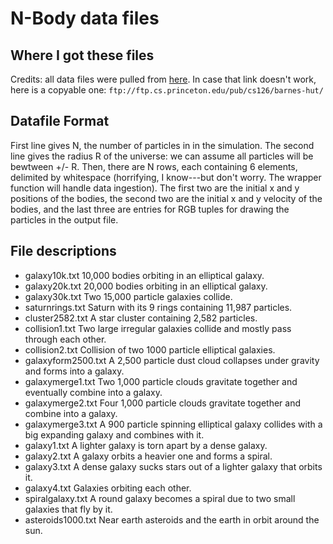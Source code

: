 # N-Body data files

## Where I got these files
Credits: all data files were pulled from [here](ftp://ftp.cs.princeton.edu/pub/cs126/barnes-hut/). In case that link doesn't work, here is a copyable one: `ftp://ftp.cs.princeton.edu/pub/cs126/barnes-hut/`

## Datafile Format

First line gives N, the number of particles in in the simulation.  The
second line gives the radius R of the universe: we can assume all
particles will be bewtween +/- R.  Then, there are N rows, each
containing 6 elements, delimited by whitespace (horrifying, I
know---but don't worry.  The wrapper function will handle data
ingestion).  The first two are the initial x and y positions of the
bodies, the second two are the initial x and y velocity of the bodies,
and the last three are entries for RGB tuples for drawing the
particles in the output file.

## File descriptions

+ galaxy10k.txt       10,000 bodies orbiting in an elliptical galaxy.
+ galaxy20k.txt       20,000 bodies orbiting in an elliptical galaxy.
+ galaxy30k.txt       Two 15,000 particle galaxies collide.
+ saturnrings.txt     Saturn with its 9 rings containing 11,987
  particles.
+ cluster2582.txt     A star cluster containing 2,582 particles.
+ collision1.txt      Two large irregular galaxies collide and mostly
  pass through each other.
+ collision2.txt      Collision of two 1000 particle elliptical
  galaxies.
+ galaxyform2500.txt  A 2,500 particle dust cloud collapses under
  gravity and forms into a galaxy.
+ galaxymerge1.txt    Two 1,000 particle clouds gravitate together and
  eventually combine into a galaxy.
+ galaxymerge2.txt    Four 1,000 particle clouds gravitate together
  and combine into a galaxy.
+ galaxymerge3.txt    A 900 particle spinning elliptical galaxy
  collides with a big expanding galaxy and combines with it.
+ galaxy1.txt         A lighter galaxy is torn apart by a dense
  galaxy.
+ galaxy2.txt         A galaxy orbits a heavier one and forms a
  spiral.
+ galaxy3.txt         A dense galaxy sucks stars out of a lighter
  galaxy that orbits it.
+ galaxy4.txt         Galaxies orbiting each other.
+ spiralgalaxy.txt    A round galaxy becomes a spiral due to two small
  galaxies that fly by it.
+ asteroids1000.txt   Near earth asteroids and the earth in orbit
  around the sun.

